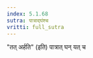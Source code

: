 ```yaml
---
index: 5.1.68
sutra: पात्राद्घंश्च
vritti: full_sutra
---
```


"तत् अर्हति" (इति) पात्रात् घन् यत् च
